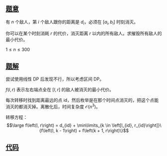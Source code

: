 ## [题意](https://www.luogu.com.cn/problem/P4766)
有 $n$ 个敌人，第 $i$ 个敌人跟你的距离是 $d_i$，必须在 $\left[a_i, b_i\right]$ 时刻消灭。

你可以在某个时刻消耗 $r$ 的代价，消灭距离 $r$ 以内的所有敌人。求摧毁所有敌人的最小代价。

$1 \leq n \leq 300$

## [题解]()
尝试使用线性 DP 后发现不行，所以考虑区间 DP。

$f\left(l, r\right)$ 表示左右端点全在 $\left[l, r\right]$ 的敌人被消灭的最小代价。

每次转移时找到距离最远的点 id，然后枚举是在那个时间点消灭的，把这个点能消灭的都消灭掉。离散化后，时间复杂度 $\mathcal O\left(n^3\right)$。

转移方程：
$$\large f\left(l, r\right) = d_{id} + \min\limits_{k \in \left[l_{id}, r_{id}\right]}\{f\left(l, k - 1\right) + f\left(k + 1, r\right)\}$$

## [代码](https://raw.verge.tk/rb-tree/rb-tree/main/Code/Luogu/P4766.cpp)